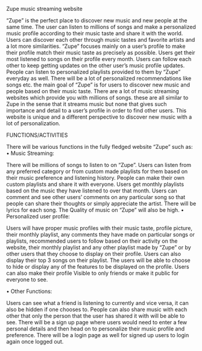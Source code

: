 Zupe music streaming website

“Zupe” is the perfect place to discover new music and new people at the same time. The user can listen to millions of songs and make a personalized music profile according to their music taste and share it with the world. Users can discover each other through music tastes and favorite artists and a lot more similarities. 
“Zupe” focuses mainly on a user’s profile to make their profile match their music taste as precisely as possible. Users get their most listened to songs on their profile every month. Users can follow each other to keep getting updates on the other user’s music profile updates. 
People can listen to personalized playlists provided to them by “Zupe” everyday as well. There will be a lot of personalized recommendations like songs etc. the main goal of “Zupe” is for users to discover new music and people based on their music taste. There are a lot of music streaming websites which provide you with millions of songs. these are all similar to Zupe in the sense that it streams music but none that gives such importance and detail to a user’s profile in order to find other users. This website is unique and a different perspective to discover new music with a lot of personalization.


FUNCTIONS/ACTIVITIES

There will be various functions in the fully fledged website “Zupe” such as: 
•	Music Streaming: 

There will be millions of songs to listen to on   “Zupe”. Users can listen from any preferred category or from custom made playlists for them based on their music preference and listening history. People can make their own custom playlists and share it with everyone. Users get monthly playlists based on the music they have listened to over that month. Users can comment and see other users’ comments on any particular song so that people can share their thoughts or simply appreciate the artist. 
There will be lyrics for each song. The Quality of music on “Zupe” will also be high. 
•	Personalized user profile:

Users will have proper music profiles with their music taste, profile picture, their monthly playlist, any comments they have made on particular songs or playlists, recommended users to follow based on their activity on the website, their monthly playlist and any other playlist made by “Zupe” or by other users that they choose to display on their profile. Users can also display their top 3 songs on their playlist. The users will be able to choose to hide or display any of the features to be displayed on the profile. Users can also make their profile Visible to only friends or make it public for everyone to see.

•	Other Functions:

Users can see what a friend is listening to currently and vice versa, it can also be hidden if one chooses to. People can also share music with each other that only the person that the user has shared it with will be able to see. There will be a sign up page where users would need to enter a few personal details and then head on to personalize their music profile and preference. There will be a login page as well for signed up users to login again once logged out.
